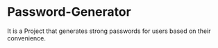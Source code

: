 # Password-Generator
It is  a Project that generates strong passwords for users based on their  convenience.
